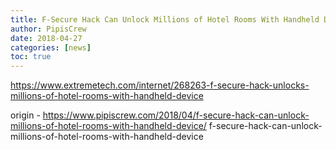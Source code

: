 ```yaml
---
title: F-Secure Hack Can Unlock Millions of Hotel Rooms With Handheld Device
author: PipisCrew
date: 2018-04-27
categories: [news]
toc: true
---
```


https://www.extremetech.com/internet/268263-f-secure-hack-unlocks-millions-of-hotel-rooms-with-handheld-device

origin - https://www.pipiscrew.com/2018/04/f-secure-hack-can-unlock-millions-of-hotel-rooms-with-handheld-device/ f-secure-hack-can-unlock-millions-of-hotel-rooms-with-handheld-device